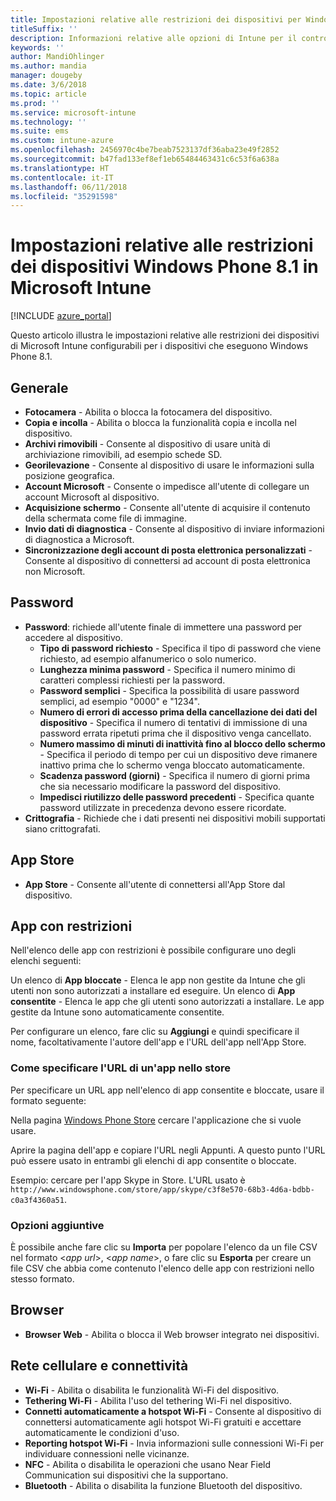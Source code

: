 ```yaml
---
title: Impostazioni relative alle restrizioni dei dispositivi per Windows Phone 8.1 in Microsoft Intune
titleSuffix: ''
description: Informazioni relative alle opzioni di Intune per il controllo delle impostazioni e funzionalità nei dispositivi che eseguono Windows Phone 8.1.
keywords: ''
author: MandiOhlinger
ms.author: mandia
manager: dougeby
ms.date: 3/6/2018
ms.topic: article
ms.prod: ''
ms.service: microsoft-intune
ms.technology: ''
ms.suite: ems
ms.custom: intune-azure
ms.openlocfilehash: 2456970c4be7beab7523137df36aba23e49f2852
ms.sourcegitcommit: b47fad133ef8ef1eb65484463431c6c53f6a638a
ms.translationtype: HT
ms.contentlocale: it-IT
ms.lasthandoff: 06/11/2018
ms.locfileid: "35291598"
---
```

# <a name="microsoft-intune-windows-phone-81-device-restriction-settings"></a>Impostazioni relative alle restrizioni dei dispositivi Windows Phone 8.1 in Microsoft Intune

[!INCLUDE [azure_portal](./includes/azure_portal.md)]

Questo articolo illustra le impostazioni relative alle restrizioni dei dispositivi di Microsoft Intune configurabili per i dispositivi che eseguono Windows Phone 8.1.


## <a name="general"></a>Generale

-   **Fotocamera** - Abilita o blocca la fotocamera del dispositivo.
-   **Copia e incolla** - Abilita o blocca la funzionalità copia e incolla nel dispositivo.
-   **Archivi rimovibili** - Consente al dispositivo di usare unità di archiviazione rimovibili, ad esempio schede SD.
-   **Georilevazione** - Consente al dispositivo di usare le informazioni sulla posizione geografica.
-   **Account Microsoft** - Consente o impedisce all'utente di collegare un account Microsoft al dispositivo.
-   **Acquisizione schermo** - Consente all'utente di acquisire il contenuto della schermata come file di immagine.
-   **Invio dati di diagnostica** - Consente al dispositivo di inviare informazioni di diagnostica a Microsoft.
-   **Sincronizzazione degli account di posta elettronica personalizzati** - Consente al dispositivo di connettersi ad account di posta elettronica non Microsoft.

## <a name="password"></a>Password

-   **Password**: richiede all'utente finale di immettere una password per accedere al dispositivo.
    -   **Tipo di password richiesto** - Specifica il tipo di password che viene richiesto, ad esempio alfanumerico o solo numerico.
    -   **Lunghezza minima password** - Specifica il numero minimo di caratteri complessi richiesti per la password.
    -   **Password semplici** - Specifica la possibilità di usare password semplici, ad esempio "0000" e "1234".
    -   **Numero di errori di accesso prima della cancellazione dei dati del dispositivo** - Specifica il numero di tentativi di immissione di una password errata ripetuti prima che il dispositivo venga cancellato.
    -   **Numero massimo di minuti di inattività fino al blocco dello schermo** - Specifica il periodo di tempo per cui un dispositivo deve rimanere inattivo prima che lo schermo venga bloccato automaticamente.
    -   **Scadenza password (giorni)** - Specifica il numero di giorni prima che sia necessario modificare la password del dispositivo.
    -   **Impedisci riutilizzo delle password precedenti** - Specifica quante password utilizzate in precedenza devono essere ricordate.
-   **Crittografia** - Richiede che i dati presenti nei dispositivi mobili supportati siano crittografati.

## <a name="app-store"></a>App Store

-   **App Store** - Consente all'utente di connettersi all'App Store dal dispositivo.

## <a name="restricted-apps"></a>App con restrizioni

Nell'elenco delle app con restrizioni è possibile configurare uno degli elenchi seguenti:

Un elenco di **App bloccate** - Elenca le app non gestite da Intune che gli utenti non sono autorizzati a installare ed eseguire.
Un elenco di **App consentite** - Elenca le app che gli utenti sono autorizzati a installare. Le app gestite da Intune sono automaticamente consentite.

Per configurare un elenco, fare clic su **Aggiungi** e quindi specificare il nome, facoltativamente l'autore dell'app e l'URL dell'app nell'App Store.

### <a name="how-to-specify-the-url-to-an-app-in-the-store"></a>Come specificare l'URL di un'app nello store

Per specificare un URL app nell'elenco di app consentite e bloccate, usare il formato seguente:

Nella pagina [Windows Phone Store](https://www.microsoft.com/store/apps/windows-phone) cercare l'applicazione che si vuole usare.

Aprire la pagina dell'app e copiare l'URL negli Appunti. A questo punto l'URL può essere usato in entrambi gli elenchi di app consentite o bloccate.

Esempio: cercare per l'app Skype in Store. L'URL usato è `http://www.windowsphone.com/store/app/skype/c3f8e570-68b3-4d6a-bdbb-c0a3f4360a51`.



### <a name="additional-options"></a>Opzioni aggiuntive

È possibile anche fare clic su **Importa** per popolare l'elenco da un file CSV nel formato <*app url*>, <*app name*>, <app publisher> o fare clic su **Esporta** per creare un file CSV che abbia come contenuto l'elenco delle app con restrizioni nello stesso formato.


## <a name="browser"></a>Browser

-   **Browser Web** - Abilita o blocca il Web browser integrato nei dispositivi.

## <a name="cellular-and-connectivity"></a>Rete cellulare e connettività

-   **Wi-Fi** - Abilita o disabilita le funzionalità Wi-Fi del dispositivo.
-   **Tethering Wi-Fi** - Abilita l'uso del tethering Wi-Fi nel dispositivo.
-   **Connetti automaticamente a hotspot Wi-Fi** - Consente al dispositivo di connettersi automaticamente agli hotspot Wi-Fi gratuiti e accettare automaticamente le condizioni d'uso.
-   **Reporting hotspot Wi-Fi** - Invia informazioni sulle connessioni Wi-Fi per individuare connessioni nelle vicinanze.
-   **NFC** - Abilita o disabilita le operazioni che usano Near Field Communication sui dispositivi che la supportano.
-   **Bluetooth** - Abilita o disabilita la funzione Bluetooth del dispositivo.
